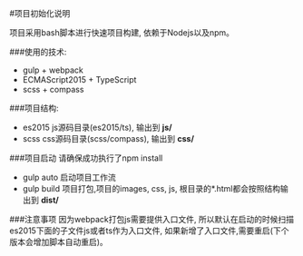 #项目初始化说明

项目采用bash脚本进行快速项目构建, 依赖于Nodejs以及npm。

###使用的技术:

+ gulp + webpack
+ ECMAScript2015 + TypeScript
+ scss + compass

###项目结构:

+ es2015 js源码目录(es2015/ts), 输出到 **js/**
+ scss css源码目录(scss/compass), 输出到 **css/**

###项目启动
请确保成功执行了npm install

+ gulp auto 启动项目工作流
+ gulp build 项目打包,项目的images, css, js, 根目录的*.html都会按照结构输出到 **dist/**

###注意事项
因为webpack打包js需要提供入口文件, 所以默认在启动的时候扫描es2015下面的子文件js或者ts作为入口文件, 如果新增了入口文件,需要重启(下个版本会增加脚本自动重启)。
